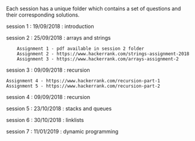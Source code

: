 Each session has a unique folder which contains a set of questions and their corresponding solutions. 

session 1 : 19/09/2018 : introduction

session 2 : 25/09/2018 : arrays and strings 

		Assignment 1 - pdf available in session 2 folder
		Assignment 2 - https://www.hackerrank.com/strings-assignment-2018
		Assignment 3 - https://www.hackerrank.com/arrays-assignment-2

session 3 : 09/09/2018 : recursion	
	
	Assignment 4 - https://www.hackerrank.com/recursion-part-1
	Assignment 5 - https://www.hackerrank.com/recursion-part-2

session 4 : 09/09/2018 : recursion

session 5 : 23/10/2018 : stacks and queues 

session 6 : 30/10/2018	: linklists

session 7 : 11/01/2019	: dynamic programming
